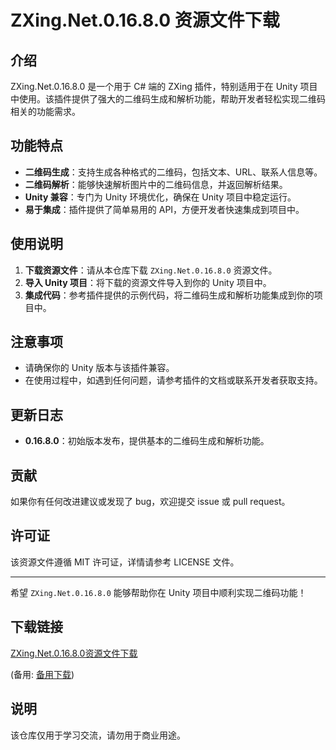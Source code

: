 # ZXing.Net.0.16.8.0 资源文件下载

## 介绍

ZXing.Net.0.16.8.0 是一个用于 C# 端的 ZXing 插件，特别适用于在 Unity 项目中使用。该插件提供了强大的二维码生成和解析功能，帮助开发者轻松实现二维码相关的功能需求。

## 功能特点

- **二维码生成**：支持生成各种格式的二维码，包括文本、URL、联系人信息等。
- **二维码解析**：能够快速解析图片中的二维码信息，并返回解析结果。
- **Unity 兼容**：专门为 Unity 环境优化，确保在 Unity 项目中稳定运行。
- **易于集成**：插件提供了简单易用的 API，方便开发者快速集成到项目中。

## 使用说明

1. **下载资源文件**：请从本仓库下载 `ZXing.Net.0.16.8.0` 资源文件。
2. **导入 Unity 项目**：将下载的资源文件导入到你的 Unity 项目中。
3. **集成代码**：参考插件提供的示例代码，将二维码生成和解析功能集成到你的项目中。

## 注意事项

- 请确保你的 Unity 版本与该插件兼容。
- 在使用过程中，如遇到任何问题，请参考插件的文档或联系开发者获取支持。

## 更新日志

- **0.16.8.0**：初始版本发布，提供基本的二维码生成和解析功能。

## 贡献

如果你有任何改进建议或发现了 bug，欢迎提交 issue 或 pull request。

## 许可证

该资源文件遵循 MIT 许可证，详情请参考 LICENSE 文件。

---

希望 `ZXing.Net.0.16.8.0` 能够帮助你在 Unity 项目中顺利实现二维码功能！

## 下载链接
[ZXing.Net.0.16.8.0资源文件下载](https://pan.quark.cn/s/3ecf24f088ab) 

(备用: [备用下载](https://pan.baidu.com/s/1I9WcadTKoC_aq2URWD3Ipw?pwd=1234))

## 说明

该仓库仅用于学习交流，请勿用于商业用途。
